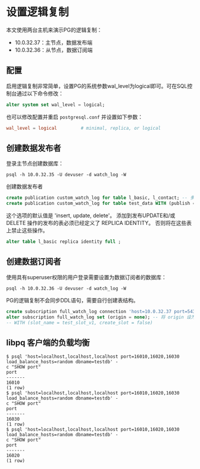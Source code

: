 # 设置逻辑复制

本文使用两台主机来演示PG的逻辑复制：

- 10.0.32.37：主节点，数据发布端
- 10.0.32.36：从节点，数据订阅端

## 配置

启用逻辑复制非常简单，设置PG的系统参数wal_level为logical即可。可在SQL控制台通过以下命令修改：
```sql
alter system set wal_level = logical;
```
也可以修改配置并重启
`postgresql.conf` 并设置如下参数：
```conf
wal_level = logical			# minimal, replica, or logical
```

## 创建数据发布者

登录主节点创建数据库：
```shell
psql -h 10.0.32.35 -U devuser -d watch_log -W
```
创建数据发布者
```sql
create publication custom_watch_log for table l_basic, l_contact; -- 多张表使用英文逗号分隔列出
create publication custom_watch_log for table test_data WITH (publish = 'update','insert');
```
这个选项的默认值是 'insert, update, delete'。
添加到发布UPDATE和/或DELETE 操作的发布的表必须已经定义了 REPLICA IDENTITY。 否则将在这些表上禁止这些操作。
```sql
alter table l_basic replica identity full ;
```

## 创建数据订阅者
使用具有superuser权限的用户登录需要设置为数据订阅者的数据库：
```shell
psql -h 10.0.32.36 -U devuser -d watch_log -W
```
PG的逻辑复制不会同步DDL语句，需要自行创建表结构。
```sql
create subscription full_watch_log connection 'host=10.0.32.37 port=5432 dbname=watch_log user=devuser password=dbuser.password' publication full_watch_log WITH(origin = none);
alter subscription full_watch_log set (origin = none); -- 将 origin 设为 none，意味着订阅端要求发布端只发送不含有 origin
-- WITH (slot_name = test_slot_v1, create_slot = false)
```

## libpq 客户端的负载均衡
```shell
$ psql 'host=localhost,localhost,localhost port=16010,16020,16030 load_balance_hosts=random dbname=testdb' -
c "SHOW port"
port
-------
16010
(1 row)
$ psql 'host=localhost,localhost,localhost port=16010,16020,16030 load_balance_hosts=random dbname=testdb' -
c "SHOW port"
port
-------
16030
(1 row)
$ psql 'host=localhost,localhost,localhost port=16010,16020,16030 load_balance_hosts=random dbname=testdb' -
c "SHOW port"
port
-------
16020
(1 row)
```
